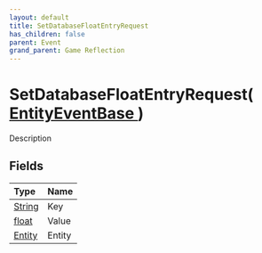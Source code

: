 ```yaml
---
layout: default
title: SetDatabaseFloatEntryRequest
has_children: false
parent: Event
grand_parent: Game Reflection
---
```

# SetDatabaseFloatEntryRequest( [ EntityEventBase ](/riftbreaker-wiki/docs/game-reflection/events/entity_event_base/) )
Description 

## Fields

| Type | Name |
|:----------|:--------------|
| [String](/riftbreaker-wiki/docs/game-reflection/components/string/) | Key |
| [float](/riftbreaker-wiki/docs/game-reflection/components/float/) | Value |
| [Entity](/riftbreaker-wiki/docs/game-reflection/classes/entity/) | Entity |

